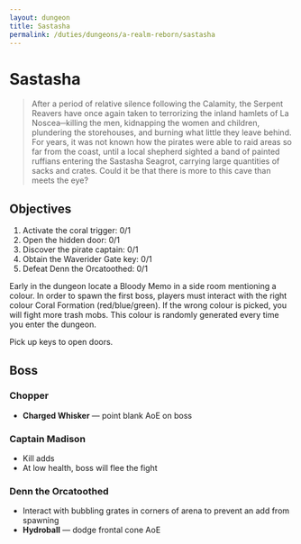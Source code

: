 ```yaml
---
layout: dungeon
title: Sastasha
permalink: /duties/dungeons/a-realm-reborn/sastasha
---
```


# Sastasha

> After a period of relative silence following the Calamity, the Serpent Reavers have once again taken to terrorizing the inland hamlets of La Noscea─killing the men, kidnapping the women and children, plundering the storehouses, and burning what little they leave behind. For years, it was not known how the pirates were able to raid areas so far from the coast, until a local shepherd sighted a band of painted ruffians entering the Sastasha Seagrot, carrying large quantities of sacks and crates. Could it be that there is more to this cave than meets the eye?

## Objectives

1. Activate the coral trigger: 0/1
2. Open the hidden door: 0/1
3. Discover the pirate captain: 0/1
4. Obtain the Waverider Gate key: 0/1
5. Defeat Denn the Orcatoothed: 0/1

Early in the dungeon locate a Bloody Memo in a side room mentioning a colour. In order to spawn the first boss, players must interact with the right colour Coral Formation (red/blue/green). If the wrong colour is picked, you will fight more trash mobs. This colour is randomly generated every time you enter the dungeon.

Pick up keys to open doors.

## Boss

### Chopper

- **Charged Whisker** — point blank AoE on boss

### Captain Madison

- Kill adds
- At low health, boss will flee the fight

### Denn the Orcatoothed

- Interact with bubbling grates in corners of arena to prevent an add from spawning
- **Hydroball** — dodge frontal cone AoE

